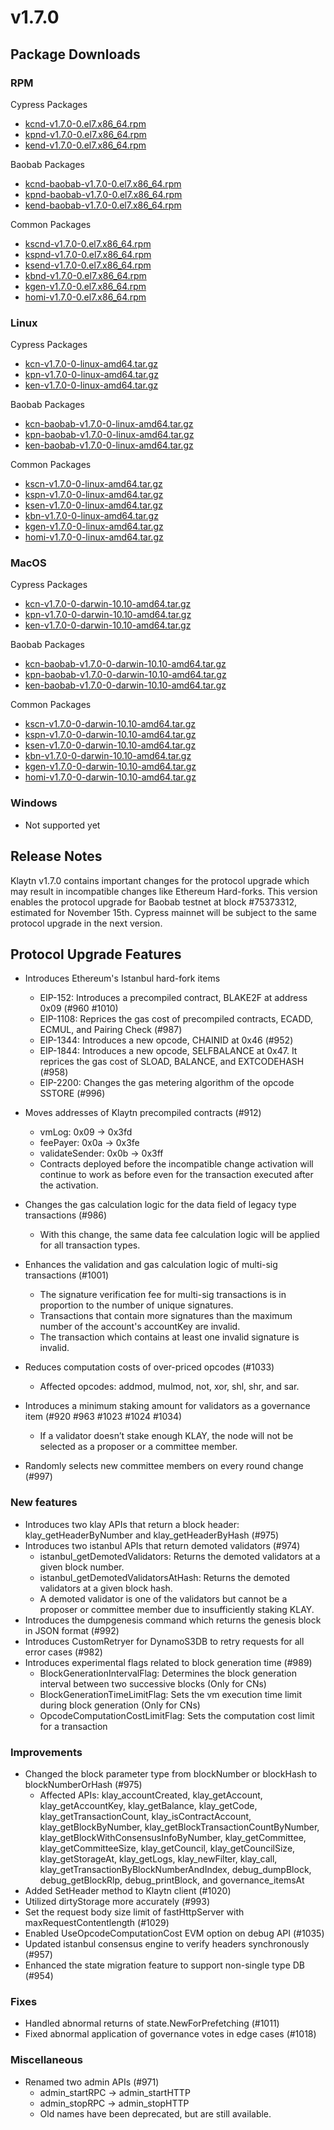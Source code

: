 # v1.7.0

## Package Downloads

### RPM <a id="rpm"></a>

Cypress Packages
- [kcnd-v1.7.0-0.el7.x86_64.rpm](https://packages.klaytn.net/klaytn/v1.7.0/kcnd-v1.7.0-0.el7.x86_64.rpm)
- [kpnd-v1.7.0-0.el7.x86_64.rpm](https://packages.klaytn.net/klaytn/v1.7.0/kpnd-v1.7.0-0.el7.x86_64.rpm)
- [kend-v1.7.0-0.el7.x86_64.rpm](https://packages.klaytn.net/klaytn/v1.7.0/kend-v1.7.0-0.el7.x86_64.rpm)

Baobab Packages
- [kcnd-baobab-v1.7.0-0.el7.x86_64.rpm](https://packages.klaytn.net/klaytn/v1.7.0/kcnd-baobab-v1.7.0-0.el7.x86_64.rpm)
- [kpnd-baobab-v1.7.0-0.el7.x86_64.rpm](https://packages.klaytn.net/klaytn/v1.7.0/kpnd-baobab-v1.7.0-0.el7.x86_64.rpm)
- [kend-baobab-v1.7.0-0.el7.x86_64.rpm](https://packages.klaytn.net/klaytn/v1.7.0/kend-baobab-v1.7.0-0.el7.x86_64.rpm)

Common Packages
- [kscnd-v1.7.0-0.el7.x86_64.rpm](https://packages.klaytn.net/klaytn/v1.7.0/kscnd-v1.7.0-0.el7.x86_64.rpm)
- [kspnd-v1.7.0-0.el7.x86_64.rpm](https://packages.klaytn.net/klaytn/v1.7.0/kspnd-v1.7.0-0.el7.x86_64.rpm)
- [ksend-v1.7.0-0.el7.x86_64.rpm](https://packages.klaytn.net/klaytn/v1.7.0/ksend-v1.7.0-0.el7.x86_64.rpm)
- [kbnd-v1.7.0-0.el7.x86_64.rpm](https://packages.klaytn.net/klaytn/v1.7.0/kbnd-v1.7.0-0.el7.x86_64.rpm)
- [kgen-v1.7.0-0.el7.x86_64.rpm](https://packages.klaytn.net/klaytn/v1.7.0/kgen-v1.7.0-0.el7.x86_64.rpm)
- [homi-v1.7.0-0.el7.x86_64.rpm](https://packages.klaytn.net/klaytn/v1.7.0/homi-v1.7.0-0.el7.x86_64.rpm)

### Linux <a id="linux"></a>

Cypress Packages
- [kcn-v1.7.0-0-linux-amd64.tar.gz](https://packages.klaytn.net/klaytn/v1.7.0/kcn-v1.7.0-0-linux-amd64.tar.gz)
- [kpn-v1.7.0-0-linux-amd64.tar.gz](https://packages.klaytn.net/klaytn/v1.7.0/kpn-v1.7.0-0-linux-amd64.tar.gz)
- [ken-v1.7.0-0-linux-amd64.tar.gz](https://packages.klaytn.net/klaytn/v1.7.0/ken-v1.7.0-0-linux-amd64.tar.gz)

Baobab Packages
- [kcn-baobab-v1.7.0-0-linux-amd64.tar.gz](https://packages.klaytn.net/klaytn/v1.7.0/kcn-baobab-v1.7.0-0-linux-amd64.tar.gz)
- [kpn-baobab-v1.7.0-0-linux-amd64.tar.gz](https://packages.klaytn.net/klaytn/v1.7.0/kpn-baobab-v1.7.0-0-linux-amd64.tar.gz)
- [ken-baobab-v1.7.0-0-linux-amd64.tar.gz](https://packages.klaytn.net/klaytn/v1.7.0/ken-baobab-v1.7.0-0-linux-amd64.tar.gz)

Common Packages
- [kscn-v1.7.0-0-linux-amd64.tar.gz](https://packages.klaytn.net/klaytn/v1.7.0/kscn-v1.7.0-0-linux-amd64.tar.gz)
- [kspn-v1.7.0-0-linux-amd64.tar.gz](https://packages.klaytn.net/klaytn/v1.7.0/kspn-v1.7.0-0-linux-amd64.tar.gz)
- [ksen-v1.7.0-0-linux-amd64.tar.gz](https://packages.klaytn.net/klaytn/v1.7.0/ksen-v1.7.0-0-linux-amd64.tar.gz)
- [kbn-v1.7.0-0-linux-amd64.tar.gz](https://packages.klaytn.net/klaytn/v1.7.0/kbn-v1.7.0-0-linux-amd64.tar.gz)
- [kgen-v1.7.0-0-linux-amd64.tar.gz](https://packages.klaytn.net/klaytn/v1.7.0/kgen-v1.7.0-0-linux-amd64.tar.gz)
- [homi-v1.7.0-0-linux-amd64.tar.gz](https://packages.klaytn.net/klaytn/v1.7.0/homi-v1.7.0-0-linux-amd64.tar.gz)

### MacOS <a id="macos"></a>

Cypress Packages
- [kcn-v1.7.0-0-darwin-10.10-amd64.tar.gz](https://packages.klaytn.net/klaytn/v1.7.0/kcn-v1.7.0-0-darwin-10.10-amd64.tar.gz)
- [kpn-v1.7.0-0-darwin-10.10-amd64.tar.gz](https://packages.klaytn.net/klaytn/v1.7.0/kpn-v1.7.0-0-darwin-10.10-amd64.tar.gz)
- [ken-v1.7.0-0-darwin-10.10-amd64.tar.gz](https://packages.klaytn.net/klaytn/v1.7.0/ken-v1.7.0-0-darwin-10.10-amd64.tar.gz)

Baobab Packages
- [kcn-baobab-v1.7.0-0-darwin-10.10-amd64.tar.gz](https://packages.klaytn.net/klaytn/v1.7.0/kcn-baobab-v1.7.0-0-darwin-10.10-amd64.tar.gz)
- [kpn-baobab-v1.7.0-0-darwin-10.10-amd64.tar.gz](https://packages.klaytn.net/klaytn/v1.7.0/kpn-baobab-v1.7.0-0-darwin-10.10-amd64.tar.gz)
- [ken-baobab-v1.7.0-0-darwin-10.10-amd64.tar.gz](https://packages.klaytn.net/klaytn/v1.7.0/ken-baobab-v1.7.0-0-darwin-10.10-amd64.tar.gz)

Common Packages
- [kscn-v1.7.0-0-darwin-10.10-amd64.tar.gz](https://packages.klaytn.net/klaytn/v1.7.0/kscn-v1.7.0-0-darwin-10.10-amd64.tar.gz)
- [kspn-v1.7.0-0-darwin-10.10-amd64.tar.gz](https://packages.klaytn.net/klaytn/v1.7.0/kspn-v1.7.0-0-darwin-10.10-amd64.tar.gz)
- [ksen-v1.7.0-0-darwin-10.10-amd64.tar.gz](https://packages.klaytn.net/klaytn/v1.7.0/ksen-v1.7.0-0-darwin-10.10-amd64.tar.gz)
- [kbn-v1.7.0-0-darwin-10.10-amd64.tar.gz](https://packages.klaytn.net/klaytn/v1.7.0/kbn-v1.7.0-0-darwin-10.10-amd64.tar.gz)
- [kgen-v1.7.0-0-darwin-10.10-amd64.tar.gz](https://packages.klaytn.net/klaytn/v1.7.0/kgen-v1.7.0-0-darwin-10.10-amd64.tar.gz)
- [homi-v1.7.0-0-darwin-10.10-amd64.tar.gz](https://packages.klaytn.net/klaytn/v1.7.0/homi-v1.7.0-0-darwin-10.10-amd64.tar.gz)

### Windows <a id="windows"></a>

- Not supported yet


## Release Notes

Klaytn v1.7.0 contains important changes for the protocol upgrade which may result in incompatible changes like Ethereum Hard-forks.
This version enables the protocol upgrade for Baobab testnet at block #75373312, estimated for November 15th. Cypress mainnet will be subject to the same protocol upgrade in the next version.

## Protocol Upgrade Features
- Introduces Ethereum's Istanbul hard-fork items
  - EIP-152: Introduces a precompiled contract, BLAKE2F at address 0x09 (#960 #1010)
  - EIP-1108: Reprices the gas cost of precompiled contracts, ECADD, ECMUL, and Pairing Check (#987)
  - EIP-1344: Introduces a new opcode, CHAINID at 0x46 (#952)
  - EIP-1844: Introduces a new opcode, SELFBALANCE at 0x47. It reprices the gas cost of SLOAD, BALANCE, and EXTCODEHASH (#958)
  - EIP-2200: Changes the gas metering algorithm of the opcode SSTORE (#996)

- Moves addresses of Klaytn precompiled contracts (#912)
  - vmLog: 0x09 → 0x3fd
  - feePayer: 0x0a → 0x3fe
  - validateSender: 0x0b → 0x3ff
  - Contracts deployed before the incompatible change activation will continue to work as before even for the transaction executed after the activation.

- Changes the gas calculation logic for the data field of legacy type transactions (#986)
  - With this change, the same data fee calculation logic will be applied for all transaction types.

- Enhances the validation and gas calculation logic of multi-sig transactions (#1001)
  - The signature verification fee for multi-sig transactions is in proportion to the number of unique signatures.
  - Transactions that contain more signatures than the maximum number of the account's accountKey are invalid.
  - The transaction which contains at least one invalid signature is invalid.

- Reduces computation costs of over-priced opcodes (#1033)
  - Affected opcodes: addmod, mulmod, not, xor, shl, shr, and sar.

- Introduces a minimum staking amount for validators as a governance item (#920 #963 #1023 #1024 #1034)
  - If a validator doesn’t stake enough KLAY, the node will not be selected as a proposer or a committee member.

- Randomly selects new committee members on every round change (#997)

### New features
- Introduces two klay APIs that return a block header: klay_getHeaderByNumber and klay_getHeaderByHash (#975)
- Introduces two istanbul APIs that return demoted validators (#974)
  - istanbul_getDemotedValidators: Returns the demoted validators at a given block number.
  - istanbul_getDemotedValidatorsAtHash: Returns the demoted validators at a given block hash.
  - A demoted validator is one of the validators but cannot be a proposer or committee member due to insufficiently staking KLAY.
- Introduces the dumpgenesis command which returns the genesis block in JSON format (#992)
- Introduces CustomRetryer for DynamoS3DB to retry requests for all error cases (#982)
- Introduces experimental flags related to block generation time (#989)
  - BlockGenerationIntervalFlag: Determines the block generation interval between two successive blocks (Only for CNs)
  - BlockGenerationTimeLimitFlag: Sets the vm execution time limit during block generation (Only for CNs)
  - OpcodeComputationCostLimitFlag: Sets the computation cost limit for a transaction

### Improvements
- Changed the block parameter type from blockNumber or blockHash to blockNumberOrHash (#975)
  - Affected APIs: klay_accountCreated, klay_getAccount, klay_getAccountKey, klay_getBalance, klay_getCode, klay_getTransactionCount, klay_isContractAccount, klay_getBlockByNumber, klay_getBlockTransactionCountByNumber, klay_getBlockWithConsensusInfoByNumber, klay_getCommittee, klay_getCommitteeSize, klay_getCouncil, klay_getCouncilSize, klay_getStorageAt, klay_getLogs, klay_newFilter, klay_call, klay_getTransactionByBlockNumberAndIndex, debug_dumpBlock, debug_getBlockRlp, debug_printBlock, and governance_itemsAt
- Added SetHeader method to Klaytn client (#1020)
- Utilized dirtyStorage more accurately (#993)
- Set the request body size limit of fastHttpServer with maxRequestContentlength (#1029)
- Enabled UseOpcodeComputationCost EVM option on debug API (#1035)
- Updated istanbul consensus engine to verify headers synchronously (#957)
- Enhanced the state migration feature to support non-single type DB (#954)

### Fixes
- Handled abnormal returns of state.NewForPrefetching (#1011)
- Fixed abnormal application of governance votes in edge cases (#1018)

### Miscellaneous
- Renamed two admin APIs (#971)
  - admin_startRPC → admin_startHTTP
  - admin_stopRPC → admin_stopHTTP
  - Old names have been deprecated, but are still available.

